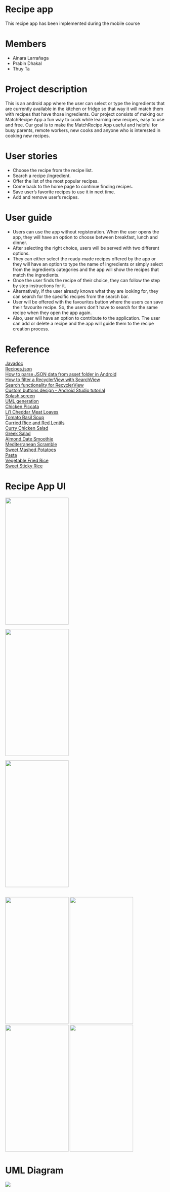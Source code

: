 # Recipe app
This recipe app has been implemented during the mobile course

# Members
*  Ainara Larrañaga
*  Prabin Dhakal
*  Thuy Ta

# Project description
This is an android app where the user can select or type the ingredients that are currently available in the kitchen or fridge so that way it will match them with recipes that have those ingredients. Our project consists of making our MatchRecipe App a fun way to cook while learning new recipes, easy to use and free. Our goal is to make the MatchRecipe App useful and helpful for busy parents, remote workers, new cooks and anyone who is interested in cooking new recipes.

# User stories
- Choose the recipe from the recipe list.
- Search a recipe /ingredient.
- Offer the list of the most popular recipes.
- Come back to the home page to continue finding recipes.
- Save user’s favorite recipes to use it in next time.
- Add and remove user’s recipes.

# User guide
- Users can use the app without registeration. When the user opens the app, they will have an option to choose between breakfast, lunch and dinner. 
- After selecting the right choice, users will be served with two different options.
- They can either select the ready-made recipes offered by the app or they will have an option to type the name of ingredients or simply select from the ingredients categories and the app will show the recipes that match the ingredients.
- Once the user finds the recipe of their choice,  they can follow the step by step instructions for it. 
- Alternatively, if the user already knows what they are looking  for, they can search for the specific recipes from the search bar.
- User will be offered with the favourites button where the users can save their favourite recipe. So, the users don't have to search for the same recipe when they open the app again.
- Also, user will have an option to contribute to the application. The user can add or delete a recipe and the app will guide them to the recipe creation process.


# Reference
[Javadoc](https://www.geeksforgeeks.org/what-is-javadoc-tool-and-how-to-use-it/)
<br>
[Recipes.json](https://github.com/raywenderlich/recipes/blob/master/Recipes.json)
<br>
[How to parse JSON data from asset folder in Android](https://www.youtube.com/watch?v=ZJepo2wRiBk)
<br>
[How to filter a RecyclerView with SearchView](https://www.youtube.com/watch?v=sJ-Z9G0SDhc&t=132s)
<br>
[ Search functionality for RecyclerView](https://www.youtube.com/watch?v=nlPtfncjOWA&t=393s )
<br>
[Custom buttons design - Android Studio tutorial](https://www.youtube.com/watch?v=nlPtfncjOWA&t=393s)
<br>
[Splash screen](https://youtu.be/TGQ0mlFDIrk)
<br>
[UML generation](https://plugins.jetbrains.com/plugin/15124-uml-generator )
<br>
[Chicken Piccata](https://www.tasteofhome.com/recipes/quick-chicken-piccata/)
<br>
[Li’l Cheddar Meat Loaves](https://www.tasteofhome.com/recipes/li-l-cheddar-meat-loaves/)
<br>
[Tomato Basil Soup](https://thecozyapron.com/tomato-basil-soup/)
<br>
[Curried Rice and Red Lentils](https://kalynskitchen.com/curried-rice-and-red-lentils-best/)
<br>
[Curry Chicken Salad](https://cleanfoodcrush.com/curry-chicken-salad/)
<br>
[Greek Salad](https://www.simplyrecipes.com/recipes/dads_greek_salad/)
<br>
[Almond Date Smoothie](https://downshiftology.com/recipes/cashew-date-shake-vegan-paleo/)
<br>
[Mediterranean Scramble](https://www.aheadofthyme.com/2016/02/mediterranean-scrambled-eggs-with-spinach-tomato-and-feta/)
<br>
[Sweet Mashed Potatoes](https://cookieandkate.com/savory-mashed-sweet-potatoes/)
<br>
[Pasta](https://yummynotes.net/the-best-tomato-pasta-recipe/
)
<br>
[Vegetable Fried Rice](https://www.thespruceeats.com/vegetable-fried-rice-695042)
<br>
[Sweet Sticky Rice](https://www.allrecipes.com/recipe/150313/thai-sweet-sticky-rice-with-mango-khao-neeo-mamuang/)


# Recipe App UI
<p allign = "right">
<img src="Pictures/1.png" data-canonical-src="https://gyazo.com/eb5c5741b6a9a16c692170a41a49c858.png" width="200" height="400"  />
</p>
<p allign = "center">
<img src="Pictures/2.png" data-canonical-src="https://gyazo.com/eb5c5741b6a9a16c692170a41a49c858.png" width="200" height="400" />
</p>
<p allign = "left">
<img src="Pictures/3.png" data-canonical-src="https://gyazo.com/eb5c5741b6a9a16c692170a41a49c858.png" width="200" height="400" />
</p>



<br>
<img src="Pictures/5.png" data-canonical-src="https://gyazo.com/eb5c5741b6a9a16c692170a41a49c858.png" width="200" height="400" />

<img src="Pictures/7.png" data-canonical-src="https://gyazo.com/eb5c5741b6a9a16c692170a41a49c858.png" width="200" height="400" />

<img src="Pictures/8.png" data-canonical-src="https://gyazo.com/eb5c5741b6a9a16c692170a41a49c858.png" width="200" height="400" />

<img src="Pictures/9.png" data-canonical-src="https://gyazo.com/eb5c5741b6a9a16c692170a41a49c858.png" width="200" height="400" />
<br>

# UML Diagram

![](Pictures/recipe_UML.jpg)
